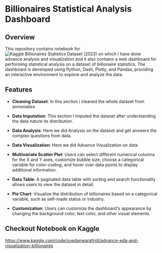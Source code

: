 # Billionaires Statistical Analysis Dashboard

## Overview

This repository contains notebook for ![Kaggle Billionaires Statistics Dataset (2023)](https://www.kaggle.com/datasets/nelgiriyewithana/billionaires-statistics-dataset) on which I have done advance analysis and visualization and it also contains a web dashboard for performing statistical analysis on a dataset of billionaire statistics. The dashboard is developed using Python, Dash, Plotly, and Pandas, providing an interactive environment to explore and analyze the data.

## Features

- **Cleaning Dataset**: In this section i cleaned the whole dataset from annomalies

- **Data Imputation**: This section I Imputed the dataset after understanding the data nature its distribution.

- **Data Analysis**:  Here we did Analysis on the dataset and get answers the complex questions from data.

- **Data Visualization**: Here we did Advance Visualization on data

- **Multivariate Scatter Plot**: Users can select different numerical columns for the X and Y axes, customize bubble size, choose a categorical variable for color-coding, and hover over data points to display additional information.

- **Data Table**: A paginated data table with sorting and search functionality allows users to view the dataset in detail.

- **Pie Chart**: Visualize the distribution of billionaires based on a categorical variable, such as self-made status or industry.

- **Customization**: Users can customize the dashboard's appearance by changing the background color, text color, and other visual elements.

## Checkout Notebook on Kaggle
https://www.kaggle.com/code/syedanwarafridi/advance-eda-and-visualization-billionaires

